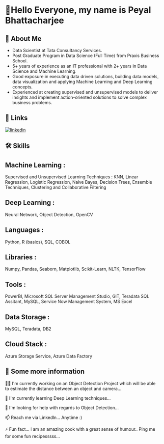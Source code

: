 
# 👋Hello Everyone, my name is Peyal Bhattacharjee

## 🚀 About Me
- Data Scientist at Tata Consultancy Services.
- Post Graduate Program in Data Science (Full Time) from Praxis Business School.
- 5+ years of experience as an IT professional with 2+ years in Data Science and Machine Learning.
- Good exposure in executing data driven solutions, building data models, data visualization and applying Machine Learning and Deep Learning concepts.
- Experienced at creating supervised and unsupervised models to deliver insights and implement action-oriented solutions to solve complex business problems.

## 🔗 Links
[![linkedin](https://img.shields.io/badge/linkedin-0A66C2?style=for-the-badge&logo=linkedin&logoColor=white)](https://www.linkedin.com/in/peyal-bhattacharjee-3640367a/)



## 🛠 Skills
## Machine Learning : 
Supervised and Unsupervised Learning Techniques : KNN, Linear Regression, Logistic Regression, Naive Bayes, Decision Trees, Ensemble Techniques, Clustering and Collaborative Filtering
## Deep Learning : 
Neural Network, Object Detection, OpenCV
## Languages : 
Python, R (basics), SQL, COBOL
## Libraries : 
Numpy, Pandas, Seaborn, Matplotlib, Scikit-Learn, NLTK, TensorFlow
## Tools : 
PowerBI, Microsoft SQL Server Management Studio, GIT, Teradata SQL Assitant, MySQL, Service Now Management System, MS Excel
## Data Storage : 
MySQL, Teradata, DB2
## Cloud Stack : 
Azure Storage Service, Azure Data Factory


## 🔗 Some more information
👩‍💻 I'm currently working on an Object Detection Project which will be able to estimate the distance between an object and camera...

🧠 I'm currently learning Deep Learning techniques...

🤔 I'm looking for help with regards to Object Detection...

📫 Reach me via LinkedIn... Anytime :) 

⚡️ Fun fact... I am an amazing cook with a great sense of humour.. Ping me for some fun recipesssss...

